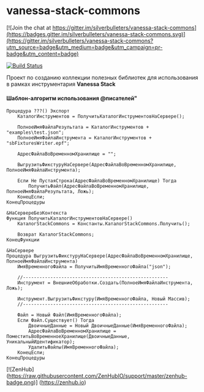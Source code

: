 # vanessa-stack-commons

[![Join the chat at https://gitter.im/silverbulleters/vanessa-stack-commons](https://badges.gitter.im/silverbulleters/vanessa-stack-commons.svg)](https://gitter.im/silverbulleters/vanessa-stack-commons?utm_source=badge&utm_medium=badge&utm_campaign=pr-badge&utm_content=badge)

[![Build Status](http://ci.silverbulleters.org/buildStatus/icon?job=Vanessa-Stack-Commons-Develop)](http://ci.silverbulleters.org/job/Vanessa-Stack-Commons-Develop/)


Проект по созданию коллекции полезных библиотек для использования в рамках инструментария **Vanessa Stack**

#### Шаблон-алгоритм использования @писателей"

```
Процедура ???() Экспорт
	КаталогИнструментов = ПолучитьКаталогИнструментовНаСервере();
	
	ПолноеИмяФайлаРезультата = КаталогИнструментов + "examples\test.json";
	ПолноеИмяФайлаИнструмента = КаталогИнструментов + "sbFixturesWriter.epf";
	
	АдресФайлаВоВременномХранилище = "";
	
	ВыгрузитьФикстуруНаСервере(АдресФайлаВоВременномХранилище, ПолноеИмяФайлаИнструмента);
	
	Если Не ПустаяСтрока(АдресФайлаВоВременномХранилище) Тогда
		ПолучитьФайл(АдресФайлаВоВременномХранилище, ПолноеИмяФайлаРезультата, Ложь);
	КонецЕсли;
КонецПроцедуры

&НаСервереБезКонтекста
Функция ПолучитьКаталогИнструментовНаСервере()
	КаталогStackCommons = Константы.КаталогStackCommons.Получить();
	
	Возврат КаталогStackCommons;
КонецФункции

&НаСервере
Процедура ВыгрузитьФикстуруНаСервере(АдресФайлаВоВременномХранилище, ПолноеИмяФайлаИнструмента)
	ИмяВременногоФайла = ПолучитьИмяВременногоФайла("json");
	
	//-----------------------------------------------------
	Инструмент = ВнешниеОбработки.Создать(ПолноеИмяФайлаИнструмента, Ложь);

	Инструмент.ВыгрузитьФикстуру(ИмяВременногоФайла, Новый Массив);
	//-----------------------------------------------------

	Файл = Новый Файл(ИмяВременногоФайла);
	Если Файл.Существует() Тогда
		ДвоичныеДанные = Новый ДвоичныеДанные(ИмяВременногоФайла);
		АдресФайлаВоВременномХранилище = ПоместитьВоВременноеХранилище(ДвоичныеДанные, УникальныйИдентификатор);
		УдалитьФайлы(ИмяВременногоФайла);
	КонецЕсли;
КонецПроцедуры
```

[![ZenHub] (https://raw.githubusercontent.com/ZenHubIO/support/master/zenhub-badge.png)] (https://zenhub.io)
